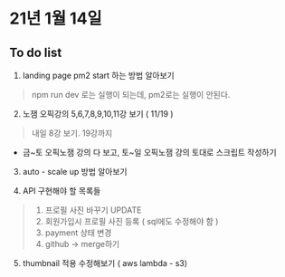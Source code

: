 
# 21년 1월 14일

## To do list

1. landing page pm2 start 하는 방법 알아보기
 > npm run dev 로는 실행이 되는데, pm2로는 실행이 안된다.

2. 노잼 오픽강의 5,6,7,8,9,10,11강 보기 ( 11/19 )
>  내일 8강 보기. 19강까지

* 금~토 오픽노잼 강의 다 보고, 토~일 오픽노잼 강의 토대로 스크립트 작성하기

3. auto - scale up 방법 알아보기

4. API 구현해야 할 목록들

> 1. 프로필 사진 바꾸기 UPDATE
> 2. 회원가입시 프로필 사진 등록 ( sql에도 수정해야 함 )
> 3. payment 상태 변경
> 4. github -> merge하기

5. thumbnail 적용 수정해보기 ( aws lambda - s3)
